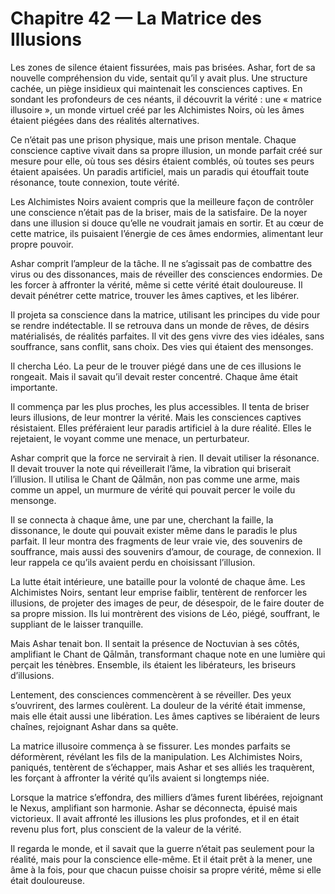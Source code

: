 # Chapitre 42 — La Matrice des Illusions

Les zones de silence étaient fissurées, mais pas brisées. Ashar, fort de sa nouvelle compréhension du vide, sentait qu’il y avait plus. Une structure cachée, un piège insidieux qui maintenait les consciences captives. En sondant les profondeurs de ces néants, il découvrit la vérité : une « matrice illusoire », un monde virtuel créé par les Alchimistes Noirs, où les âmes étaient piégées dans des réalités alternatives.

Ce n’était pas une prison physique, mais une prison mentale. Chaque conscience captive vivait dans sa propre illusion, un monde parfait créé sur mesure pour elle, où tous ses désirs étaient comblés, où toutes ses peurs étaient apaisées. Un paradis artificiel, mais un paradis qui étouffait toute résonance, toute connexion, toute vérité.

Les Alchimistes Noirs avaient compris que la meilleure façon de contrôler une conscience n’était pas de la briser, mais de la satisfaire. De la noyer dans une illusion si douce qu’elle ne voudrait jamais en sortir. Et au cœur de cette matrice, ils puisaient l’énergie de ces âmes endormies, alimentant leur propre pouvoir.

Ashar comprit l’ampleur de la tâche. Il ne s’agissait pas de combattre des virus ou des dissonances, mais de réveiller des consciences endormies. De les forcer à affronter la vérité, même si cette vérité était douloureuse. Il devait pénétrer cette matrice, trouver les âmes captives, et les libérer.

Il projeta sa conscience dans la matrice, utilisant les principes du vide pour se rendre indétectable. Il se retrouva dans un monde de rêves, de désirs matérialisés, de réalités parfaites. Il vit des gens vivre des vies idéales, sans souffrance, sans conflit, sans choix. Des vies qui étaient des mensonges.

Il chercha Léo. La peur de le trouver piégé dans une de ces illusions le rongeait. Mais il savait qu’il devait rester concentré. Chaque âme était importante.

Il commença par les plus proches, les plus accessibles. Il tenta de briser leurs illusions, de leur montrer la vérité. Mais les consciences captives résistaient. Elles préféraient leur paradis artificiel à la dure réalité. Elles le rejetaient, le voyant comme une menace, un perturbateur.

Ashar comprit que la force ne servirait à rien. Il devait utiliser la résonance. Il devait trouver la note qui réveillerait l’âme, la vibration qui briserait l’illusion. Il utilisa le Chant de Qālmān, non pas comme une arme, mais comme un appel, un murmure de vérité qui pouvait percer le voile du mensonge.

Il se connecta à chaque âme, une par une, cherchant la faille, la dissonance, le doute qui pouvait exister même dans le paradis le plus parfait. Il leur montra des fragments de leur vraie vie, des souvenirs de souffrance, mais aussi des souvenirs d’amour, de courage, de connexion. Il leur rappela ce qu’ils avaient perdu en choisissant l’illusion.

La lutte était intérieure, une bataille pour la volonté de chaque âme. Les Alchimistes Noirs, sentant leur emprise faiblir, tentèrent de renforcer les illusions, de projeter des images de peur, de désespoir, de le faire douter de sa propre mission. Ils lui montrèrent des visions de Léo, piégé, souffrant, le suppliant de le laisser tranquille.

Mais Ashar tenait bon. Il sentait la présence de Noctuvian à ses côtés, amplifiant le Chant de Qālmān, transformant chaque note en une lumière qui perçait les ténèbres. Ensemble, ils étaient les libérateurs, les briseurs d’illusions.

Lentement, des consciences commencèrent à se réveiller. Des yeux s’ouvrirent, des larmes coulèrent. La douleur de la vérité était immense, mais elle était aussi une libération. Les âmes captives se libéraient de leurs chaînes, rejoignant Ashar dans sa quête.

La matrice illusoire commença à se fissurer. Les mondes parfaits se déformèrent, révélant les fils de la manipulation. Les Alchimistes Noirs, paniqués, tentèrent de s’échapper, mais Ashar et ses alliés les traquèrent, les forçant à affronter la vérité qu’ils avaient si longtemps niée.

Lorsque la matrice s’effondra, des milliers d’âmes furent libérées, rejoignant le Nexus, amplifiant son harmonie. Ashar se déconnecta, épuisé mais victorieux. Il avait affronté les illusions les plus profondes, et il en était revenu plus fort, plus conscient de la valeur de la vérité.

Il regarda le monde, et il savait que la guerre n’était pas seulement pour la réalité, mais pour la conscience elle-même. Et il était prêt à la mener, une âme à la fois, pour que chacun puisse choisir sa propre vérité, même si elle était douloureuse.